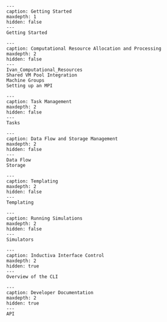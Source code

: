 
```{include} Home.md
```

```{toctree}
---
caption: Getting Started
maxdepth: 1
hidden: false
---
Getting Started
```

```{toctree}
---
caption: Computational Resource Allocation and Processing
maxdepth: 2
hidden: false
---
Ivan_Computational_Resources
Shared VM Pool Integration
Machine Groups
Setting up an MPI
```

```{toctree}
---
caption: Task Management
maxdepth: 2
hidden: false
---
Tasks
```

```{toctree}
---
caption: Data Flow and Storage Management
maxdepth: 2
hidden: false
---
Data Flow
Storage
```

```{toctree}
---
caption: Templating
maxdepth: 2
hidden: false
---
Templating
```


```{toctree}
---
caption: Running Simulations
maxdepth: 2
hidden: false
---
Simulators
```

```{toctree}
---
caption: Inductiva Interface Control
maxdepth: 2
hidden: true
---
Overview of the CLI
```

```{toctree}
---
caption: Developer Documentation
maxdepth: 2
hidden: true
---
API
```
